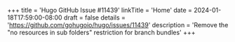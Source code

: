 +++
title = 'Hugo GitHub Issue #11439'
linkTitle = 'Home'
date = 2024-01-18T17:59:00-08:00
draft = false
details = 'https://github.com/gohugoio/hugo/issues/11439'
description = 'Remove the "no resources in sub folders" restriction for branch bundles'
+++
